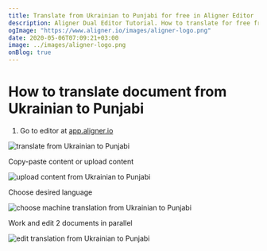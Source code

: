 ```yaml
---
title: Translate from Ukrainian to Punjabi for free in Aligner Editor
description: Aligner Dual Editor Tutorial. How to translate for free from Ukrainian to Punjabi. Aligner is multilingual document management platform. 
ogImage: "https://www.aligner.io/images/aligner-logo.png"
date: 2020-05-06T07:09:21+03:00
image: ../images/aligner-logo.png
onBlog: true
---
```


# How to translate document from Ukrainian to Punjabi

1. Go to editor at [app.aligner.io](https://app.aligner.io "Aligner App web page")

![translate from Ukrainian to Punjabi](../aligner-blank-editor.png "translate from Ukrainian to Punjabi")

Copy-paste content or upload content

![upload content from Ukrainian to Punjabi](../aligner-uploaded-document.png "upload content from Ukrainian to Punjabi")

Choose desired language

![choose machine translation from Ukrainian to Punjabi](../aligner-language-dropdown.png "choose machine translation from Ukrainian to Punjabi")

Work and edit 2 documents in parallel

![edit translation from Ukrainian to Punjabi](../aligner-double-sitded-editor.png "edit translation from Ukrainian to Punjabi")

